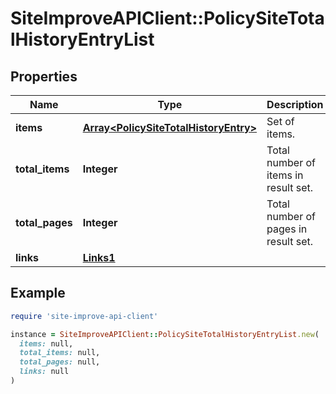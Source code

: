 # SiteImproveAPIClient::PolicySiteTotalHistoryEntryList

## Properties

| Name | Type | Description | Notes |
| ---- | ---- | ----------- | ----- |
| **items** | [**Array&lt;PolicySiteTotalHistoryEntry&gt;**](PolicySiteTotalHistoryEntry.md) | Set of items. |  |
| **total_items** | **Integer** | Total number of items in result set. |  |
| **total_pages** | **Integer** | Total number of pages in result set. |  |
| **links** | [**Links1**](Links1.md) |  | [optional] |

## Example

```ruby
require 'site-improve-api-client'

instance = SiteImproveAPIClient::PolicySiteTotalHistoryEntryList.new(
  items: null,
  total_items: null,
  total_pages: null,
  links: null
)
```

